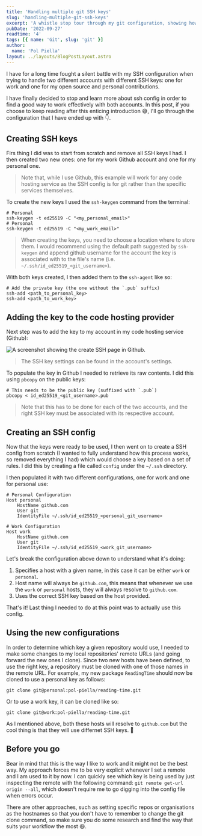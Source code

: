 ```yaml
---
title: 'Handling multiple git SSH keys'
slug: 'handling-multiple-git-ssh-keys'
excerpt: 'A whistle stop tour through my git configuration, showing how to effectively deal with two different git users and SSH keys.'
pubDate: '2022-09-27'
readtime: '4'
tags: [{ name: 'Git', slug: 'git' }]
author:
  name: 'Pol Piella'
layout: ../layouts/BlogPostLayout.astro
---
```


I have for a long time fought a silent battle with my SSH configuration when trying to handle two different accounts with different SSH keys: one for work and one for my open source and personal contributions.

I have finally decided to stop and learn more about ssh config in order to find a good way to work effectively with both accounts. In this post, if you choose to keep reading after this enticing introduction 😅, I'll go through the configuration that I have ended up with 👇.

## Creating SSH keys

Firs thing I did was to start from scratch and remove all SSH keys I had. I then created two new ones: one for my work Github account and one for my personal one.

> Note that, while I use Github, this example will work for any code hosting service as the SSH config is for git rather than the specific services themselves.

To create the new keys I used the `ssh-keygen` command from the terminal:

```bash:Terminal
# Personal
ssh-keygen -t ed25519 -C "<my_personal_email>"
# Personal
ssh-keygen -t ed25519 -C "<my_work_email>"
```

> When creating the keys, you need to choose a location where to store them. I would recommend using the default path suggested by `ssh-keygen` and append github username for the account the key is associated with to the file's name (i.e. `~/.ssh/id_ed25519_<git_username>`).

With both keys created, I then added them to the `ssh-agent` like so:

```bash:Terminal
# Add the private key (the one without the `.pub` suffix)
ssh-add <path_to_personal_key>
ssh-add <path_to_work_key>
```

## Adding the key to the code hosting provider

Next step was to add the key to my account in my code hosting service (Github):

![A screenshot showing the create SSH page in Github.](/assets/posts/handling-multiple-git-ssh-keys/new-ssh-key.png)

> The SSH key settings can be found in the account's settings.

To populate the key in Github I needed to retrieve its raw contents. I did this using `pbcopy` on the public keys:

```bash:Terminal
# This needs to be the public key (suffixed with `.pub`)
pbcopy < id_ed25519_<git_username>.pub
```

> Note that this has to be done for each of the two accounts, and the right SSH key must be associated with its respective account.

## Creating an SSH config

Now that the keys were ready to be used, I then went on to create a SSH config from scratch (I wanted to fully understand how this process works, so removed everything I had) which would choose a key based on a set of rules. I did this by creating a file called `config` under the `~/.ssh` directory.

I then populated it with two different configurations, one for work and one for personal use:

```yml:config
# Personal Configuration
Host personal
	HostName github.com
	User git
	IdentityFile ~/.ssh/id_ed25519_<personal_git_username>

# Work Configuration
Host work
	HostName github.com
	User git
	IdentityFile ~/.ssh/id_ed25519_<work_git_username>
```

Let's break the configuration above down to understand what it's doing:

1. Specifies a host with a given name, in this case it can be either `work` or `personal`.
2. Host name will always be `github.com`, this means that whenever we use the `work` or `personal` hosts, they will always resolve to `github.com`.
3. Uses the correct SSH key based on the host provided.

That's it! Last thing I needed to do at this point was to actually use this config.

## Using the new configurations

In order to determine which key a given repository would use, I needed to make some changes to my local repositories' remote URLs (and going forward the new ones I clone). Since two new hosts have been defined, to use the right key, a repository must be cloned with one of those names in the remote URL. For example, my new package `ReadingTime` should now be cloned to use a personal key as follows:

```bash:Terminal
git clone git@personal:pol-piella/reading-time.git
```

Or to use a work key, it can be cloned like so:

```bash:Terminal
git clone git@work:pol-piella/reading-time.git
```

As I mentioned above, both these hosts will resolve to `github.com` but the cool thing is that they will use differnet SSH keys. 🎉

## Before you go

Bear in mind that this is the way I like to work and it might not be the best way. My approach forces me to be very explicit whenever I set a remote and I am used to it by now. I can quickly see which key is being used by just inspecting the remote with the following command: `git remote get-url origin --all`, which doesn't require me to go digging into the config file when errors occur.

There are other approaches, such as setting specific repos or organisations as the hostnames so that you don't have to remember to change the git clone command, so make sure you do some research and find the way that suits your workflow the most 😃.
